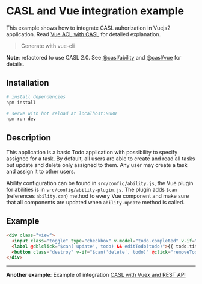 # CASL and Vue integration example

This example shows how to integrate CASL auhorization in Vuejs2 application.
Read [Vue ACL with CASL](https://medium.com/@sergiy.stotskiy/vue-acl-with-casl-781a374b987a) for detailed explanation.

> Generate with vue-cli

**Note**: refactored to use CASL 2.0. See [@casl/ability][casl-ability] and [@casl/vue][casl-vue] for details.

## Installation

``` bash
# install dependencies
npm install

# serve with hot reload at localhost:8080
npm run dev
```

## Description

This application is a basic Todo application with possibility to specify assignee for a task. By default, all users are able to create and read all tasks but update and delete only assigned to them. Any user may create a task and assign it to other users.

Ability configuration can be found in `src/config/ability.js`, the Vue plugin for abilities is in `src/config/ability-plugin.js`. The plugin adds `$can` (references `ability.can`) method to every Vue component and make sure that all components are updated when `ability.update` method is called.

## Example

```html
<div class="view">
  <input class="toggle" type="checkbox" v-model="todo.completed" v-if="$can('update', todo)">
  <label @dblclick="$can('update', todo) && editTodo(todo)">{{ todo.title }}</label>
  <button class="destroy" v-if="$can('delete', todo)" @click="removeTodo(todo)"></button>
</div>
```

---- 

**Another example**: Example of integration [CASL with Vuex and REST API](https://github.com/stalniy/casl-vue-api-example)

[casl-ability]: https://github.com/stalniy/casl/tree/master/packages/casl-ability
[casl-vue]: https://github.com/stalniy/casl/tree/master/packages/casl-vue
